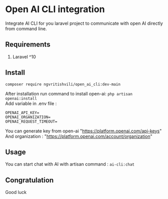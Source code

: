 # Open AI CLI integration

Integrate AI CLI for you laravel project to communicate with open AI directly from command line.

## Requirements
1. Laravel ^10
 
## Install

`composer require ngvritishvili/open_ai_cli:dev-main`

After installation run command to install open-ai: `php artisan openai:install` \
Add variable in .env file : 

`OPENAI_API_KEY=` \
`OPENAI_ORGANIZATION=` \
`OPENAI_REQUEST_TIMEOUT=`

You can generate key from open-ai "https://platform.openai.com/api-keys" \
And organization : "https://platform.openai.com/account/organization" 

## Usage

You can start chat with AI with artisan command : `ai-cli:chat`

## Congratulation
 Good luck